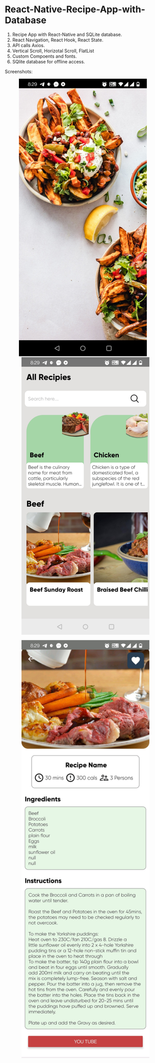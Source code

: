 # React-Native-Recipe-App-with-Database

1. Recipe App with React-Native and SQLite database.
2. React Navigation, React Hook, React State.
3. API calls Axios.
4. Vertical Scroll, Horizotal Scroll, FlatList
5. Custom Compoents and fonts.
6. SQlite database for offline access.

Screenshots:
<div align="center">
    <img src="screenshots/Screenshot_20210907-202910.jpg" width="400px" </img> &nbsp;&nbsp;&nbsp; <img src="screenshots/Screenshot_20210907-202915.jpg" width="400px" </img> 
    <p></p>
     <p></p>
</div>
<div align="center">
    <img src="screenshots/Screenshot_20210907-202932.jpg" width="400px" </img>
    <p></p>
     <p></p>
</div>





